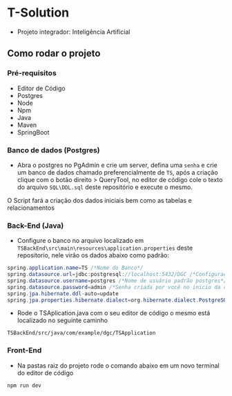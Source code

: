 # T-Solution
- Projeto integrador: Inteligência Artificial

## Como rodar o projeto

### Pré-requisitos

- Editor de Código
- Postgres
- Node
- Npm
- Java
- Maven
- SpringBoot

### Banco de dados (Postgres)

- Abra o postgres no PgAdmin e crie um server, defina uma `senha` e crie um banco de dados chamado preferencialmente de `TS`, após a criação clique com o botão direito > QueryTool, no editor de código cole o texto do arquivo `SQL\DDL.sql` deste repositório e execute o mesmo.

O Script fará a criação dos dados iniciais bem como as tabelas e relacionamentos

### Back-End (Java)

- Configure o banco no arquivo localizado em `TSBackEnd\src\main\resources\application.properties` deste repositorio, nele virão os dados abaixo como padrão:

```java
spring.application.name=TS /*Nome do Banco*/
spring.datasource.url=jdbc:postgresql://localhost:5432/DGC /*Configuração padrão de localhost postgres + Nome do banco*/
spring.datasource.username=postgres /*Nome de usuário padrão postgres*/
spring.datasource.password=admin /*Senha criada por você no inicio da criação do banco de dados postgres*/
spring.jpa.hibernate.ddl-auto=update
spring.jpa.properties.hibernate.dialect=org.hibernate.dialect.PostgreSQLDialect

```

- Rode o TSAplication.java com o seu editor de código o mesmo está localizado no seguinte caminho

 `TSBackEnd/src/java/com/example/dgc/TSApplication`


### Front-End

- Na pastas raiz do projeto rode o comando abaixo em um novo terminal do editor de código

`npm run dev`



